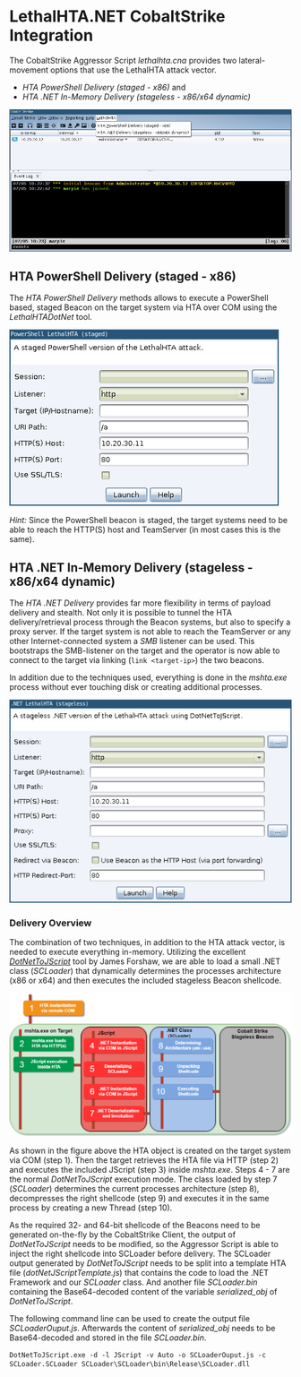 # LethalHTA.NET CobaltStrike Integration

The CobaltStrike Aggressor Script *lethalhta.cna* provides two lateral-movement options that use the LethalHTA attack vector.

 * *HTA PowerShell Delivery (staged - x86)* and
 * *HTA .NET In-Memory Delivery (stageless - x86/x64 dynamic)*

![LethalHTA Menu](./figures/lethalhta-menu.png)

## HTA PowerShell Delivery (staged - x86)

The *HTA PowerShell Delivery* methods allows to execute a PowerShell based, staged Beacon on the target system via HTA over COM using the *LethalHTADotNet* tool.

![LethalHTA PowerShell Dialog](./figures/lethalhta-menu-staged.png)

*Hint:* Since the PowerShell beacon is staged, the target systems need to be able to reach the HTTP(S) host and TeamServer (in most cases this is the same).

## HTA .NET In-Memory Delivery (stageless - x86/x64 dynamic)

The *HTA .NET Delivery* provides far more flexibility in terms of payload delivery and stealth. Not only it is possible to tunnel the HTA delivery/retrieval process through the Beacon systems, but also to specify a proxy server. If the target system is not able to reach the TeamServer or any other Internet-connected system a *SMB* listener can be used. This bootstraps the SMB-listener on the target and the operator is now able to connect to the target via linking (`link <target-ip>`) the two beacons.

In addition due to the techniques used, everything is done in the *mshta.exe* process without ever touching disk or creating additional processes.

![LethalHTA .NET Delivery Dialog](./figures/lethalhta-menu-stageless.png)

### Delivery Overview

The combination of two techniques, in addition to the HTA attack vector, is needed to execute everything in-memory. Utilizing the excellent [*DotNetToJScript*](https://github.com/tyranid/DotNetToJScript) tool by James Forshaw, we are able to load a small .NET class (*SCLoader*) that dynamically determines the processes architecture (x86 or x64) and then executes the included stageless Beacon shellcode.

![LethalHTA .NET Delivery Flow](./figures/lethalhta-stageless-flow.png)

As shown in the figure above the HTA object is created on the target system via COM (step 1). Then the target retrieves the HTA file via HTTP (step 2) and executes the included JScript (step 3) inside *mshta.exe*. Steps 4 - 7 are the normal *DotNetToJScript* execution mode. The class loaded by step 7 (*SCLoader*) determines the current processes architecture (step 8), decompresses the right shellcode (step 9) and executes it in the same process by creating a new Thread (step 10).

As the required 32- and 64-bit shellcode of the Beacons need to be generated on-the-fly by the CobaltStrike Client, the output of *DotNetToJScript* needs to be modified, so the Aggressor Script is able to inject the right shellcode into SCLoader before delivery. The SCLoader output generated by *DotNetToJScript* needs to be split into a template HTA file (*dotNetJScriptTemplate.js*) that contains the code to load the .NET Framework and our *SCLoader* class. And another file *SCLoader.bin* containing the Base64-decoded content of the variable *serialized_obj* of *DotNetToJScript*.

The following command line can be used to create the output file *SCLoaderOuput.js*. Afterwards the content of *serialized_obj* needs to be Base64-decoded and stored in the file *SCLoader.bin*.

	DotNetToJScript.exe -d -l JScript -v Auto -o SCLoaderOuput.js -c SCLoader.SCLoader SCLoader\SCLoader\bin\Release\SCLoader.dll
